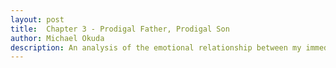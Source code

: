 ```yaml
---
layout: post
title:  Chapter 3 - Prodigal Father, Prodigal Son
author: Michael Okuda
description: An analysis of the emotional relationship between my immediate family members and me
---
```


<!--_(December 8, 2022; college junior) “So you told me that you haven’t come out to your family, right?” Peter asked._

_“Yeah, just my best friend,” I answered._

_“What makes you hesitant about coming out to your family if you don’t mind me asking?”_

_“I honestly haven’t felt like it’s right to tell them, even though I’ve thought a lot about coming out to them. I think I’d tell my parents first, but I could definitely see my mom telling everyone else in the family, so I feel like it should be no one or everyone when I come out. I should be the one telling that story. Even though it was scary to tell my best friend, I felt like it was right for me to tell her when I did. Plus, my family isn’t really my go-to when I want to talk about concerns or problems.”_

_“How do you think your parents would react if you told them?”_

_“Hm... I don’t know. They’re not very expressive. In the past, I feel like when I’ve gone to them for help with life situations, they don’t seem to care that much unless it affects their reputation. My dad was a stake president when I was in middle school and high school, and he’s a mission president now. Maybe they’ll care because ‘the mission president’s son’ is gay. But I honestly don’t know. I don’t see them kicking me out of the family, but I could see them not caring or not being supportive.”_

## Section 1

September 22, 2023.  Even though I had a full-time job secured, I began to feel depressed thinking about moving to Dallas.  After attending Gather Conference and a few classes of institute, I realized that there was a community of people in Utah who valued both the gospel and their orientation.  It was something I wanted to find ever since I came out to myself.  I wasn’t sure if I was going to find that in Dallas.  There weren’t as many members there, even less so LGBTQ members.

Even though I was going to be moving to Dallas not even a year later, I wanted to find friends and make new connections.  There was value in creating memories with people.  It was also good practice for me in preparation for Dallas, and I knew it was an attribute I wanted in a future husband.

As I interacted with people from institute and felt safe being in that space, I also felt like I didn’t have to hide myself.  They all knew I was gay or at least in the LGBTQ community.  I didn’t realize how much I had suppressed myself growing up until I noticed the difference between being around people who knew I was gay versus those who didn’t know.  It made sense why some people chose to publicly come out on social media.  Putting up a front was exhausting.  But I still didn’t feel safe coming out publicly, especially at BYU.  Telling that to the wrong person could have negative consequences.  Unfortunately, there were some people I interacted with frequently whom I could see treat me differently if they found out I was gay.

Even though I’m not publicly out, having an Asian body was in some ways like being publicly out, especially when trying to adapt to an environment of white people who made up the majority at BYU.  I often felt like because I looked different from everyone else in my ward that I was too different to be associated with.  I didn’t feel integrated in any of my wards during my time at BYU.  Before I acknowledged my orientation, the only reason I came to church (other than it being mandatory to continue attending BYU) was to develop my relationship with God.  It wasn’t until I went to institute this semester when I realized that I had forgotten how friendships in church could help me feel the Spirit more.

...

September 27, 2023.  Sister Okuda video chatted me about something logistical, probably about ordering contact lens solution.  It was going to be just the usual five-minute conversation, but I wanted to know what her thoughts were about my reflection.  Even during the time that she and President Okuda were reading a chapter of my reflection together, she didn’t say anything.

“I feel like she just goes with what my dad says,” I told Gyuna once.  “It’s like she doesn’t have a mind of her own.”

“Allow her to speak in Japanese,” Gyuna suggested.  “It’s usually a lot easier for people to express themselves in their native language.”

When I asked Sister Okuda if she had read my reflection, she said she had read most of it.  I asked what her thoughts were and that she could speak Japanese if it would help her say what she wanted to say.  She spoke in English though.  "Has anything changed between the end of last semester and now?" she asked.

"I want to take things slow," I answered.  "I want to find good friends and good connections."  I talked to her about institute and Gather Conference.

"You said you want to find something long-term, but do you see yourself getting married?"

"Yeah.  I can see it with the right guy."

After some talk, she told me how it was okay to feel a certain way but not to act on it.  She made the analogy that feeling angry didn't justify hitting another person.

"But I don't have a desire to harm someone," I said.  "What about you and Dad?  What makes you think it's okay to act and not just feel?"

She responded saying that the doctrine was marriage between a man and a woman.  I asked her what her thoughts were if God said from the very beginning that marriage should be between a man and a man and a woman and a woman.  It took a few times for her to understand that this was a hypothetical situation because she kept saying that doctrine didn’t change and that such a thing wouldn’t happen.

"I know that doctrine doesn't change and that you think it's doctrine that marriage is between a man and a woman, but this kind of hypothetical situation for you is my reality,” I said.  “I don't think marriage is mechanical.  It's not simply just the ritual of an XX-chromosome being and an XY-chromosome being.  Emotions and feelings are involved too.  I don't see guys and girls blindly marrying each other.  That'd be the quickest way to expedite the process of exaltation."

She and I talked for about an hour.  "You're grown up, and I can't make decisions for you," she said.  "Sometimes some of the things you and Nozomu and Shari do I wouldn't do, but I will support you and be your cheerleader.  I’m most impressed that you still have a testimony of the gospel."

I knew going in that not everything would make sense to her and that I’d have to be patient.  She said she wanted to know more about my dating life, so I took that as a step of progress.

## Section 2

October 3, 2023.  Institute was only during September and November this semester, but Tao and other people in the class still met weekly to eat out.

It was also the week after general conference.  A lot of the people in the group expressed how difficult it was to listen to some of the things said in conference.  I was glad I wasn’t the only one who felt that way.  The two speakers who particularly made conference painful were President Oaks and President Nelson.

President Oaks talked about the three kingdoms of glory, where exaltation—the highest degree of glory in the celestial kingdom—was the goal.  He explained how marriage between a man and a woman is essential and that The Family Proclamation isn’t merely a “changeable statement of policy.”  He referenced a quote President Nelson gave about how people can choose to live the laws of the celestial, terrestrial, or telestial kingdom and that the plan of salvation “is a plan that completely honors your agency.”  At the same time, President Oaks stated that it “is not enough for anyone to go through the motions” but that we’d be ultimately judged on what we’d become.  He closed his talk by saying that God will force no one into a sealed relationship who is unwilling.

President Nelson’s talk could be summarized in two words: “think celestial.”  He talked about how the choices you make today would determine three things: “where you will live throughout all eternity, the kind of body with which you will be resurrected, and those with whom you will live forever.”  Those who live a celestial law will receive a celestial body.  Those who live a telestial law will receive a telestial body.  He reinforced what President Oaks said about how the sealing and marriage of a man and a woman is the only way that they could be together in the eternities and that covenants “that are not made and entered into and sealed by the Holy Spirit of promise … have an end when men are dead.”

A lot of thoughts were shared among the people at institute.  Someone shared that general conference was for the general public and that specific communities couldn’t always be addressed.  I was a bit skeptical of that reasoning because it almost always felt like prophets and apostles spoke about LGBTQ people, not to them.  Such an idea reinforced that LGBTQ members didn’t belong in the Church and that their circumstances weren’t worth considering.  None of the prophets and apostles were in the LGBTQ community, so it wasn’t like they knew what it was like to be in that situation.  It felt like because things worked out for them, things would work out for us as well.

Another person in the group pointed out how ironic it was that both President Nelson and President Oaks got remarried later in life.  They probably understood the feelings of loneliness and the joy of having a spouse, so why couldn’t they relate their feelings to us?  It was difficult to wrap my mind around how straight people were so privileged that they couldn’t use their experiences to have compassion on us.

BYU’s reason for banning homosexual relationships is that they can’t lead to eternal marriage.  So what if they couldn’t lead to eternal marriage?  A lot of straight couples around the world don’t have any interest in being with their family in the eternities.  LGBTQ people aren’t dumb either.  People don’t get married simply because one person has XX chromosomes and the other person has XY chromosomes.  To ban homosexual relationships because they can’t lead to eternal marriage was a manifestation of black-and-white thinking.

Each person had a reason for hurting, but here’s my perspective on why I felt pain from this past conference: the reminder that exaltation is not a realistic goal and the hopelessness that comes from it.

Growing up, I had been taught that exaltation was the ultimate goal.  It was something I strived for.  We all lived with Heavenly Father, and He created the Earth for us to gain experiences, to become more like Him, and to return to live with Him and our families.  The gospel had steppingstones of covenants for us to return to that destination.  Baptism, receiving the Gift of the Holy Ghost, the initiatory, and the endowment were all pretty easy to follow through.

Temple marriage sounded so theoretical before and during my mission.  It seemed like it was just another steppingstone.  Of course I had spiritual experiences associated with making covenants, but temple marriage wasn’t a covenant made just between God and me; it also involved another person.  The reality of the emotional implications of marriage didn’t hit me until after the mission.  It was definitely one of the reasons why I came out.  If I had to hide this part of me for eternity, or even in this life alone, that would’ve been unbearable.

A lot of the guys I went on dates with told me how they tried to date girls but couldn’t follow through.  I knew deep down that I didn’t need to date girls to know that I wasn’t romantically interested in them.  A straight person didn’t need to date someone of the same gender to know that there wasn’t romantic interest.

What if I did try to live the laws of the celestial kingdom by going through the motions and marrying a woman?  It was definitely not a natural desire, much like how a straight person would feel if he were to marry a man.  How would my hypothetical wife feel if I expressed that I married her because I was supposed to marry a woman so that I could receive exaltation?  And how would that sort of relationship develop if children were involved?  I never wanted a woman (or anyone for that matter) to feel like the reason I married her was out of duty and that she was just a means to make ends meet.  I didn’t want to put myself in a situation that wouldn’t make me feel happy either.

Even though getting married to a woman was a steppingstone to exaltation, President Oaks said that it wasn’t enough to go through the motions.  So if marrying a woman wasn’t an option, what then?  I had heard people theorize that everyone would become straight after this life.  Of course straight people would have that perspective because that was how they felt, but the scriptures said that we would carry the desires of the heart with us after this life.  Weren’t romantic feelings one of the desires of the heart?  A change in my orientation sounded wrong and perverted.  Straight people would probably say the same thing if their orientation changed.

In a hypothetical situation, if God created man and woman such that people of the same gender had to marry in order to receive exaltation, would straight people feel hopeful that their sexual orientation would change in the spirit world so that they’d become gay?  I didn’t think so.  Sure, it was a hypothetical situation, but this kind of hypothetical situation was my reality.

Those were the reasons why it hurt listening to President Nelson and President Oaks say that we the use of our agency in this life would determine what kingdom and type of body we’d have, that we should think celestial, that God wouldn’t force anyone into a sealed relationship.  Of course I had a desire to live with God.  Of course I wanted exaltation.  But was exaltation a reality for me?  No, it didn’t seem like it for my situation.  I could use my agency to marry a woman, but that decision was incongruent with my feelings.  It was probably how a straight person would feel having to date and marry someone of the same gender.  So then I would just go through the motions, which was considered “not enough.”  It was as if LGBTQ people were cursed, that we had no hope for the end goal many of us desired.

## Section 3

October 6, 2023.

```President Okuda: Hello, Michael!  How are you doing?  I felt prompted to warn you so you won’t be deceived and do things that bring regrets afterwards.  A verse from the D&C 89 came to me, “In consequence of evils and designs which do and will exist in the hearts of conspiring men in the last days, I have warned you, and forewarn you, by giving unto you this word of wisdom by revelation”.   Please come to me if you don’t know what to do or need someone to talk to.  You will find safety and enduring happiness in staying on the covenant path.  “Some blessings come soon, some come late, and some don’t come until heaven; but for those who embrace the gospel of Jesus Christ, they come”, said Elder Holland.  I testify of what he said is true.```

```Me: What made you feel prompted to share this with me?```

```President Okuda: I was watching news from Japan on a single mother with 3 young children being arrested for a part-time job she found on social media.  She was charged for selling stolen items online.  She did not know that she was engaged in an illegal act.  Somehow, it led me to feel that I need to warn and protect you.```

```Me: What does the story have to do with staying on the covenant path and having certain blessings?```

```President Okuda: So revelation and spiritual promptings can come from an experience we each have.  But sometimes, what we are prompted to do may have little to do with the experience.  For example, I try to take notes while watching General Conference talks.  What I am impressed to write down often has nothing to do with the topic being discussed.  Don’t you have those experiences?```

Of course President Okuda would act like I was socially unintelligent enough to not understand his indirect comments about my orientation and decision to date guys.  I didn’t like how he acted that way.  I got straight to the point.

```Me: Yes, so what are your thoughts about me continuing to date guys?```

```President Okuda: Under “Your body is sacred” chapter of the “For the strength of Youth Guide”, it has this entry: “I am attracted to people of my same sex. How do these standards apply to me? Feeling same-sex attraction is not a sin. If you have these feelings and do not pursue or act on them, you are living Heavenly Father’s sacred law of chastity.”  I think the safety is found in following the counsel on “not pursue or act on them.”   You can and should spend time with boys, like your roommates, Church friends in your ward, classmates, coworkers, etc.  That is very natural and your life will be more fulfilling.```

```Me: What makes you think that the feelings I have for guys aren't worthy to have action but your feelings for women are ok? If the Church didn't say that acting on those feelings is bad, specifically the feelings that I have, would you feel ok about it?```

```President Okuda: It is not okay to act on our base desire regardless of male or female.  In Heavenly Father’s plan of happiness, agency, the power to act for ourselves, is vital.  He loves each and every one of us and desires for us to receive a fullness of joy as He does.   How we use that agency is key to our happiness and the test of our mortality.  As in ancient days, prophets warn us of danger ahead of us and lead us to safety.   Heeding to their counsel brings us closer to our Savior.  https://www.churchofjesuschrist.org/study/general-conference/1997/04/finding-safety-in-counsel?lang=eng```

```Me: So if the Church told you that you shouldn't act on your feelings for women at all, would you?```

```President Okuda: Please study the talk I shared with you.  He testifies of an eternal principle that benefits all of us if it is understood and applied to our own lives.```

I read the talk.

```Me: I think that it is valid for some people to have questions about what the prophets say. There are some things that may be difficult to understand, and I think that's why it's important to ask God about it and receive personal revelation. However, I don't feel that there's much understanding of what the LGBTQ community goes through. A lot of us feel like the prophets talk about us, but not really to us other than when President Ballard said that we need to listen and understand what the LGBTQ community goes through. I think that being straight is a privilege and can be taken for granted because their feelings align with the counsel that the prophets have given. I've prayed and have searched for answers with God about my orientation, and I feel like there's been good fruit that has come from dating guys, like empathy and compassion for those who are dating and in relationships. I think one effect of straight privilege is to disregard questions and situations that would put you in someone's shoes like mine, like the question I asked about how you'd feel if the Church told you that you couldn't act on your feelings for women at all. I genuinely think that the prophets have good intentions when they speak, but they too are imperfect. They don't completely understand what it's like to be in the LGBTQ community, and I think the Church over time has made some progress in its views about those people. But I think that's where personal revelation has been important for me.```

```President Okuda: I agree with your statement about how personal revelation is so important.  I also agree with your statement about your personal growth in empathy and compassion for others.  As you said, no one understands what another person really goes through.  Those who have gone through a similar experience can empathize more and appreciate what others go through.  That’s why Church leaders are not exempted from life-challenges.  In fact, many are acquainted intimately with sorrows and heartaches of life.  Some of the General Authorities whom I became close with have gone through really difficult times in life (e.g., I spent one week with Elder Esplin, the first assignment he had as a General Authority to tour a portion of the Area he is assigned to serve in https://www.churchofjesuschrist.org/study/liahona/2023/05/new-callings/elder-j-kimo-esplin?lang=eng. In spite of or perhaps precisely because of the tragedies he experienced, he is the most cheerful and down-to-earth person I have met.  He is very friendly and considerate of the needs of others.). That’s why Christ was not spared from all ridicules, being different from others, not being understood, even being betrayed, falsely accused and judged, even forsaken and killed.  In spite of or precisely because of the most difficult life He lived, he is never bitter about His life and He extends his mercy and compassion to all of us because He understands what we go through and comforts us as we go through our own Gethsemane.```

```Me: So far, I do not feel much support or love from you about my decision. I don't think and expect for you to understand exactly what I'm going through. But I think there are a lot of fears and misunderstandings about LGBTQ people that have made several people say and act in ways that aren't Christlike and in some ways are just downright incorrect. Everyone goes through trials. Of course. However, just because everyone goes through trials doesn't mean that we can understand what people go through. As I've talked to others in the LGBTQ community, I think we can agree that we've all felt misunderstood at one point or another.```

President Okuda was sending me links to talks, so in defense, I sent a link of Ben and Charlie’s podcast and talked about who they were.  I specifically shared their most recent episode about the past general conference and how to cope with the hurt.

```President Okuda: Thanks for sharing with me the link.  I admire their courage to share some of their difficult experiences for the benefit of others and try their best to honor the covenants they made with God and keep their faith.  In the “Same-Sex Attraction” page of “Topics and Questions” module in the Gospel Library, it says,```

```“Same-sex attraction refers to emotional, physical, or sexual attraction to a person of the same gender. The experience of same-sex attraction is not the same for everyone. Some people may feel exclusively attracted to the same gender, while others may feel attracted to both genders.```

```“The Church distinguishes between same-sex attraction and homosexual behavior. People who experience same-sex attraction or identify as gay, lesbian, or bisexual can make and keep covenants with God and fully and worthily participate in the Church. Identifying as gay, lesbian, or bisexual or experiencing same-sex attraction is not a sin and does not prohibit one from participating in the Church, holding callings, or attending the temple.”```

```There is safety and abundant blessing in making covenants with God and trying our best to keep and uphold our covenants.```

He was just repeating a bunch of stuff that I knew and that brought me pain.  It was apparent that he wasn’t in a position to listen.

```Me: I can sort of understand that as a mission president, there isn't much flexibility in being open to different perspectives since you kinda have to follow what your leaders say, but the reason I keep my covenants isn't simply because someone tells me to. I've had experiences with keeping my covenants that have been good, even if it isn't always easy.```

```Again, I think it's easy for straight people to take for granted their sexuality. I think it's easy for you to say to go through the motions of keeping covenants since your feelings align naturally with dating and marriage. I hope you'll have more compassion with people who are in my situation. It is not so black and white for us.```

```President Okuda: “I’ve had experiences with keeping my covenants that have been good, even if it isn’t always easy.”  Thumbs Up!```

He probably didn’t realize that it was people like him who didn’t have an open mind and heart that made it difficult to keep to the faith.

```Me: And what you consider to not be keeping my covenants with dating guys has also been good. I've had spiritual experiences and insights from them too.```

I knew that it would take patience and time for my family members to come to terms with my sexual orientation, but the way that President Okuda reacted to the thoughts I shared not only of this conversation but also about reading “Harry Potter” and to says something as childlike as “guys don’t get to know each other through dating apps” made me feel absolutely hurt and livid.

_(August 2023; college senior) In theory, most of my family members gave supporting words, but in reality, would they want to listen to me and want to learn more about my dating life?  Maybe the real question was if I would feel comfortable talking about my dating life with them.  I wasn’t sure what I could do to reassure myself that they were supportive of me._

I needed to talk to someone about how I felt with President Okuda’s reaction to my reflection.  My go-to was usually Gyuna, but she was so unavailable these days.  When I tried to invite her to do things, she either didn’t respond or said she was too busy.  I decided to not bother her after several invitations.

I also thought about Shari.  She knew both President Okuda and me, so I felt like she would be more understanding of the context.  There was still part of me that felt skeptical of trust.  I rarely ever went to my family when I had emotional concerns, but I wanted to give Shari an opportunity to see what she meant when she said she wanted to support me.

I hesitantly messaged Shari and asked if I could stop by to talk to her about President Okuda’s words.  She responded enthusiastically saying I could come over, so she and I set up a time.

## Section 4

October 7, 2023.  I went to Shari’s place and hung out with my 10-month-old nephew Kiyoshi for the first bit.  I tried to figure out how I could talk about President Okuda, but it felt so unnatural to bring up the subject to someone outside of my friends.

“So have you been on any dates this semester?” Shari then asked.

"I haven't," I answered.

"It sounds like you really are taking a break."

"I want to find good connections.”  I told her about the people at institute.  “They'll do stuff like getting ice cream or going to Taco Tuesdays at Don Joaquin, so I go to those.  I still don't feel very connected with them, but I'm trying to find friends there."

"Have you talked to our parents recently?"

"I have. I had a video call with Mom recently. She told me that while she might do things differently, she can't make decisions for me and that I'm the one to make decisions. She said she wants the best for me and wants to be my cheerleader."

Shari smiled. "She's changed a lot. I'm happy to hear that."

"I know I told you about how Dad told me that he thinks I'm in this social phase of getting to know guys. But yesterday, he texted me saying that he felt prompted to warn me not to be deceived by differing voices, and I felt like he was alluding to my decision to date guys. I asked him directly about it. I didn't feel any sort of love or support from him. He was just really preachy and sent me talks to read. He makes it sound like dating guys is evil and that I'm straying away."

During the conversation, Shari shared her feelings and relationship with President and Sister Okuda.  “I was a lot closer to Dad when I was young, but I know what you mean,” she continued.  “I don't know if it's just because he's in a mission president role and that he's in teaching mode, but he sometimes does come off as preachy. I also don't think our parents have much experience with people in the LGBTQ community."

"Do you know much about the LGBTQ community?" I asked.

"No, not really."

"What is it that makes you supportive of me? I feel like the Church teaches and says a lot of things about the LGBTQ community that are very negative."

"I think that's what the difference is; I don't completely agree with everything the Church says about how there's only one way to be happy or that homosexuality is evil and that you'll be damned and condemned and not worthy of exaltation. I don't believe that God created us so that some of us are inferior to others.

“Growing up, I was very gung-ho about the Church. I think with our home being a mix of Japanese culture and the culture of the Church, we put everything in a box and thought that everything had to be a certain way. That destroys our agency, our ability to choose. That’s what life is all about. I think Heavenly Father gave us agency because we can learn and grow from making our own choices. When I was out of the house, it was difficult to let go of my parents' views and to be able to think for myself.

“I remember when I was a youth, someone's child died, and I sent an email to the parent saying, 'You should meet with the missionaries.' I absolutely can't believe how uncompassionate I was, especially since they have their own Christian faith. I didn't actually try to sympathize with how they felt or what they were going through.

“People in the Church say that they're accepting of others. They're not. In this last conference when President Nelson said to not listen to the unbelievers, I thought about if Kiyoshi were a youth and he took that to heart. With David's decision to leave the Church, would we have a family where we can learn to love and listen to each other and respect each other’s differences, or would we have a rift within our family to not listen to the unbelievers?

“As I read your reflection, your liking guys was something that you knew very well about yourself. It's not just a teenage phase of like, 'Maybe I like guys, maybe I like girls.' I think some guidance is appropriate in those kinds of situations. But you've learned and you've grown from your experiences with dating guys. I can tell that you want to get to know others and develop an actual relationship with someone, and I think you're capable of being a good husband and father like any other good person.” She told me about an extended family’s situation of a parent leaving the family because she couldn’t put up a wall anymore.  “Not that mixed-orientation marriages can't work, but thinking that marrying someone of the opposite sex is the only way that a marriage can work isn't how it is for everyone. So to answer your question, as I've become more open to other people's perspectives, I've come to see that there isn't just one way for every single person to be happy."

After some conversation, I felt more at ease.  I was super grateful that I had talked to Shari.  I couldn’t remember the last time I had a deep conversation like this with her.  I knew she would be safe to talk to.

...

In Luke 15, we read the parable of the prodigal son.  According to the Merriam-Webster dictionary, “prodigal” is “characterized by profuse or wasteful expenditure; lavish.”  The son chose to leave his family and waste his inheritance.

President Okuda is a convert.  He joined the Church in Japan when he was 17.  His mother, who practiced Buddhism, wasn’t happy when he met with the missionaries.  When President Okuda told the whole family about being mission president two years ago, he said that his mother wasn’t happy that he was going to put a pin in his career for something she didn’t see worthy enough.  “Maybe if I was going to become a Buddhist priest, she would’ve been okay with it,” he said.

Only about 1 percent of people in Japan practice Christianity.  The majority practice either Shinto or Buddhism.  I could see President Okuda’s mother asking, “Why is my son straying from the ways of Buddhism and practicing a strange, Western religion?”

President Okuda shared stories of spiritual experiences that taught him about Christ and the gospel.  I could relate to his stories because of how the gospel was substantially and positively influential in my life.  Expressing the feelings that come from those experiences can be difficult to describe in words, especially to someone who doesn’t know anything about the gospel or a concept of God.  As a new “pioneer” in the faith, 17-year-old President Okuda probably couldn’t convey to his mother why he was choosing to join the Church, no matter how eloquent the description of his feelings and experiences.  He knew what he was taught was true, and he couldn’t deny it.  Even though none of his family members joined the Church, he acted in faith.

So in what way is President Okuda a “prodigal” son?  He chose to lavishly spend his life living the gospel, even though his mother wanted him to practice the ways of Buddhism.  During the time the prodigal son was away from home, I wonder what thoughts and feelings the father had.  “Will he come back home?” or “I’m not worried.  He’ll realize his poor decisions and come back.”  Similarly, I wonder if President Okuda’s mom thought, “Will he come back to the ways of Buddhism?” or “I’m not worried.  He’ll realize his poor decision to join the strange Christian faith and will practice Buddhism again.”

In parallel, my feelings and experiences of my orientation are difficult to explain.  It’s apparent that no matter how much I try to describe them, many straight people don’t seem to understand, even though I feel like straight people and LGBTQ people have so much in common in terms of romantic connection.  I prayed a lot to God about this side of me, and I acted in faith to know if dating guys was a right or wrong decision.  As a “pioneer” being a gay man in the Church, and only having been out to myself for less than a year, it was difficult to describe the emotional and spiritual experiences I had from dating guys.  I felt like people thought that same-sex dating meant that they couldn’t have any good association with the Church.

I was a “prodigal” son where I chose to lavishly acknowledge my orientation and do something about those feelings, even when people in the Church judged and pointed fingers.  Maybe President Okuda was like his mother.  Maybe he thought, “Will he come back to the ways of heterosexuality and marry a woman?” or “I’m not worried.  He’ll realize that his feelings are a phase and will marry a woman.”

I found it ironic that President Okuda didn’t empathize with me.

A few days after the exchange with President Okuda, he messaged me:

```President Okuda: I love you!```

I was insulted.

```Me: Why? Merely because the Church commands you to love your children? Or because you actually care about me regardless of what people say or my circumstances? Cuz I feel like it’s more of the former.```

```President Okuda: I just had that feeling come to me.```

Telling me that I was loved didn’t make me feel any better about my relationship with President Okuda nor was it an apology for the way he reacted.  I didn’t want an apology until he knew why his words were hurtful.  This situation was just another piece of evidence why I didn’t like being emotionally vulnerable around my family.  It confirmed to me that it really was better to hide myself growing up.

Maybe I agreed with one of Nozomu’s perceptions of people: President Okuda was like a CEO.  I thought he’d care to know more about my life, not merely because I had the title of “son”—merely the result of his contribution of sperm to produce offspring—but because of the emotions he had for raising, nurturing, and teaching me.  Maybe that wasn’t the case if he viewed my writing was just “Harry Potter.”  He didn’t ever have to know about this side of me.  I took that risk of being vulnerable in hopes of strengthening my relationship with my family.

But yes, I did agree with Nozomu.  President Okuda was CEO first, father second.

(End of Chapter 3...)

Next page -> [Chapter 4: State of the Soul](https://mokuda2.github.io/senioryearreflection/2024/04/05/State-of-the-Soul.html)

---

[Introduction](https://mokuda2.github.io/senioryearreflection/2024/05/01/Introduction.html)

[Chapter 1: Blank](https://mokuda2.github.io/senioryearreflection/2024/04/08/Blank.html)

[Chapter 2: The Meaning Behind a Name](https://mokuda2.github.io/senioryearreflection/2024/04/07/The-Meaning-Behind-a-Name.html)

[Chapter 3: Prodigal Father, Prodigal Son](https://mokuda2.github.io/senioryearreflection/2024/04/06/Prodigal-Father-Prodigal-Son.html)

[Chapter 4: State of the Soul](https://mokuda2.github.io/senioryearreflection/2024/04/05/State-of-the-Soul.html)

[Chapter 5: A Spark of Fire](https://mokuda2.github.io/senioryearreflection/2024/04/04/A-Spark-of-Fire.html)

[Chapter 6: A Glance at the Steppingstones](https://mokuda2.github.io/senioryearreflection/2024/03/03/A-Glance-at-the-Steppingstones.html)
-->
